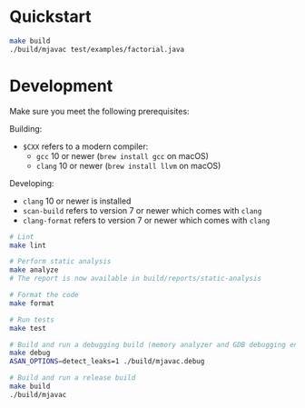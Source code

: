 # Quickstart

```sh
make build
./build/mjavac test/examples/factorial.java
```

# Development

Make sure you meet the following prerequisites:

Building:
* `$CXX` refers to a modern compiler:
  * `gcc` 10 or newer (`brew install gcc` on macOS)
  * `clang` 10 or newer (`brew install llvm` on macOS)

Developing:
* `clang` 10 or newer is installed
* `scan-build` refers to version 7 or newer which comes with `clang`
* `clang-format` refers to version 7 or newer which comes with `clang`

```sh
# Lint
make lint

# Perform static analysis
make analyze
# The report is now available in build/reports/static-analysis

# Format the code
make format

# Run tests
make test

# Build and run a debugging build (memory analyzer and GDB debugging enabled)
make debug
ASAN_OPTIONS=detect_leaks=1 ./build/mjavac.debug

# Build and run a release build
make build
./build/mjavac
```
